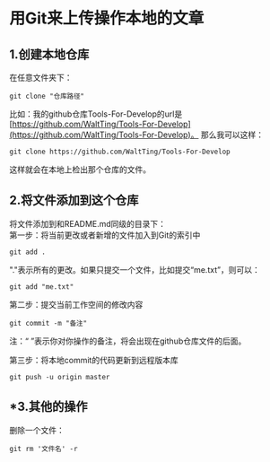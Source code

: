 # 用Git来上传操作本地的文章

## 1.创建本地仓库
在任意文件夹下：

	git clone "仓库路径"

比如：我的github仓库Tools-For-Develop的url是 [https://github.com/WaltTing/Tools-For-Develop](https://github.com/WaltTing/Tools-For-Develop)。
那么我可以这样：

	git clone https://github.com/WaltTing/Tools-For-Develop

这样就会在本地上检出那个仓库的文件。

## 2.将文件添加到这个仓库
将文件添加到和README.md同级的目录下：   
第一步：将当前更改或者新增的文件加入到Git的索引中  
 
	git add .

"."表示所有的更改。如果只提交一个文件，比如提交“me.txt”，则可以：

	git add "me.txt"
第二步：提交当前工作空间的修改内容

	git commit -m "备注"   

注：“ ”表示你对你操作的备注，将会出现在github仓库文件的后面。

第三步：将本地commit的代码更新到远程版本库

	git push -u origin master

## *3.其他的操作

删除一个文件：

 	git rm '文件名' -r


